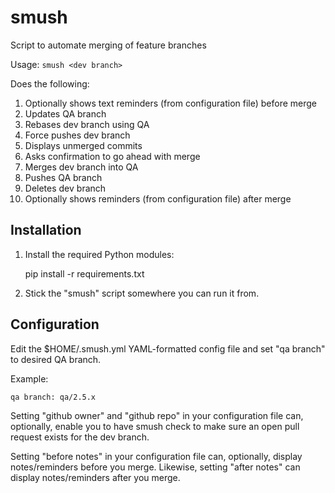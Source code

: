 smush
=====

Script to automate merging of feature branches

Usage: `smush <dev branch>`

Does the following:

1. Optionally shows text reminders (from configuration file) before merge
2. Updates QA branch
3. Rebases dev branch using QA
4. Force pushes dev branch
5. Displays unmerged commits
6. Asks confirmation to go ahead with merge
7. Merges dev branch into QA
8. Pushes QA branch
9. Deletes dev branch
10. Optionally shows reminders (from configuration file) after merge

Installation
------------

1. Install the required Python modules:

    pip install -r requirements.txt

2. Stick the "smush" script somewhere you can run it from.

Configuration
-------------

Edit the $HOME/.smush.yml YAML-formatted config file and set "qa branch" to desired QA branch.

Example:

    qa branch: qa/2.5.x

Setting "github owner" and "github repo" in your configuration file can, optionally, enable you
to have smush check to make sure an open pull request exists for the dev branch.

Setting "before notes" in your configuration file can, optionally, display
notes/reminders before you merge. Likewise, setting "after notes" can display
notes/reminders after you merge.
